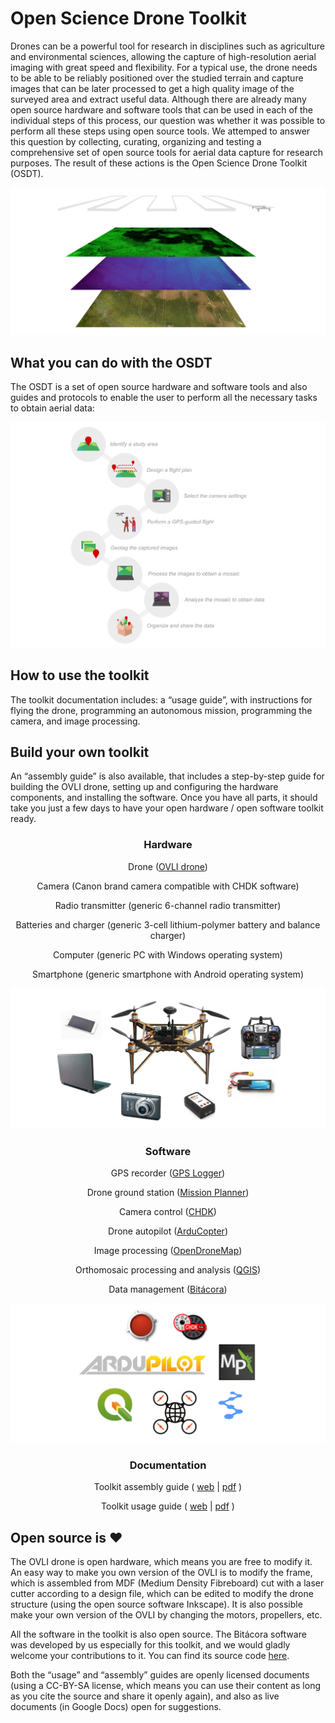 # Open Science Drone Toolkit

Drones can be a powerful tool for research in disciplines such as agriculture and environmental sciences, allowing the capture of high-resolution aerial imaging with great speed and flexibility. For a typical use, the drone needs to be able to be reliably positioned over the studied terrain and capture images that can be later processed to get a high quality image of the surveyed area and extract useful data. Although there are already many open source hardware and software tools that can be used in each of the individual steps of this process, our question was whether it was possible to perform all these steps using open source tools. We attemped to answer this question by collecting, curating, organizing and testing a comprehensive set of open source tools for aerial data capture for research purposes. The result of these actions is the Open Science Drone Toolkit (OSDT).

![aerial images](img/aerial_data.png)

## What you can do with the OSDT

The OSDT is a set of open source hardware and software tools and also guides and protocols to enable the user to perform all the necessary tasks to obtain aerial data:

![tasks](img/tasks.png)

## How to use the toolkit

The toolkit documentation includes: a “usage guide”, with instructions for flying the drone, programming an autonomous mission, programming the camera, and image processing. 

## Build your own toolkit

An “assembly guide” is also available, that includes a step-by-step guide for building the OVLI drone, setting up and configuring the hardware components, and installing the software. Once you have all parts, it should take you just a few days to have your open hardware / open software toolkit ready.

<center>

### Hardware

Drone ([OVLI drone](ovli.md))

Camera (Canon brand camera compatible with CHDK software)

Radio transmitter (generic 6-channel radio transmitter)

Batteries and charger (generic 3-cell lithium-polymer battery and balance charger)

Computer (generic PC with Windows operating system)

Smartphone (generic smartphone with Android operating system)

![hardware](img/hardware.png)


### Software

GPS recorder ([GPS Logger](https://www.basicairdata.eu/projects/android/android-gps-logger/))

Drone ground station ([Mission Planner](https://ardupilot.org/planner/))

Camera control ([CHDK](https://chdk.fandom.com/wiki/CHDK))

Drone autopilot ([ArduCopter](https://ardupilot.org/copter/))

Image processing ([OpenDroneMap](https://www.opendronemap.org/))

Orthomosaic processing and analysis ([QGIS](https://qgis.org/))

Data management ([Bitácora](https://github.com/gpereyrairujo/bitacora))

![software](img/software.png)


### Documentation

Toolkit assembly guide ( [web](https://docs.google.com/document/d/e/2PACX-1vTXeasMgMOBvqAP6wmyNhIa-ovO8ws7W8Og-I5_ktDZyjy2wyLvKLCkDlXn1ZJA4xkJHSO_x_zvbJ-8/pub) | [pdf](https://docs.google.com/document/d/1_tNY7UK35flxOQ0ZQNhps3qg5j1-PpDxrRWyFFqQm7w/export?format=pdf) )

Toolkit usage guide ( [web](https://docs.google.com/document/d/e/2PACX-1vScLeK9OIsFwau_AjD0BoZ5qA3AALa-EZ8q1DCav_d9Ow6-NHXU-6HZ554YjgXLA6lWTsBkX81iXsXL/pub) | [pdf](https://docs.google.com/document/d/1_JU6kWQkkMbWsNESzSVhhXOGH1_aeSgy2gr4xeK5eRg/export?format=pdf) )

</center>


## Open source is ❤

The OVLI drone is open hardware, which means you are free to modify it. An easy way to make you own version of the OVLI is to modify the frame, which is assembled from MDF (Medium Density Fibreboard) cut with a laser cutter according to a design file, which can be edited to modify the drone structure (using the open source software Inkscape). It is also possible make your own version of the OVLI by changing the motors, propellers, etc. 

All the software in the toolkit is also open source. The Bitácora software was developed by us especially for this toolkit, and we would gladly welcome your contributions to it. You can find its source code [here](https://github.com/gpereyrairujo/bitacora).

Both the “usage” and “assembly” guides are openly licensed documents (using a CC-BY-SA license, which means you can use their content as long as you cite the source and share it openly again), and also as live documents (in Google Docs) open for suggestions. 
